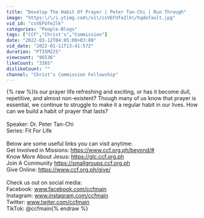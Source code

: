 ```yaml
---
title: "Develop The Habit Of Prayer | Peter Tan-Chi | Run Through"
image: "https:\/\/i.ytimg.com\/vi\/csVEFUfe2lk\/hqdefault.jpg"
vid_id: "csVEFUfe2lk"
categories: "People-Blogs"
tags: ["CCF","Christ's","Commission"]
date: "2022-03-12T04:05:08+03:00"
vid_date: "2022-01-11T13:41:57Z"
duration: "PT35M22S"
viewcount: "96536"
likeCount: "3385"
dislikeCount: ""
channel: "Christ’s Commission Fellowship"
---
```

{% raw %}Is our prayer life refreshing and exciting, or has it become dull, repetitive, and almost non-existent? Though many of us know that prayer is essential, we continue to struggle to make it a regular habit in our lives. How can we build a habit of prayer that lasts?<br /><br />Speaker: Dr. Peter Tan-Chi<br />Series: Fit For Life<br /><br />Below are some useful links you can visit anytime:<br />Get Involved in Missions: <a rel="nofollow" target="blank" href="https://www.ccf.org.ph/beyond/#">https://www.ccf.org.ph/beyond/#</a><br />Know More About Jesus: <a rel="nofollow" target="blank" href="https://glc.ccf.org.ph">https://glc.ccf.org.ph</a><br />Join A Community <a rel="nofollow" target="blank" href="https://smallgroups.ccf.org.ph">https://smallgroups.ccf.org.ph</a><br />Give Online: <a rel="nofollow" target="blank" href="https://www.ccf.org.ph/give/">https://www.ccf.org.ph/give/</a><br /><br />Check us out on social media:<br />Facebook: www.facebook.com/ccfmain<br />Instagram: www.instagram.com/ccfmain<br />Twitter: www.twiter.com/ccfmain<br />TikTok: @ccfmain{% endraw %}

